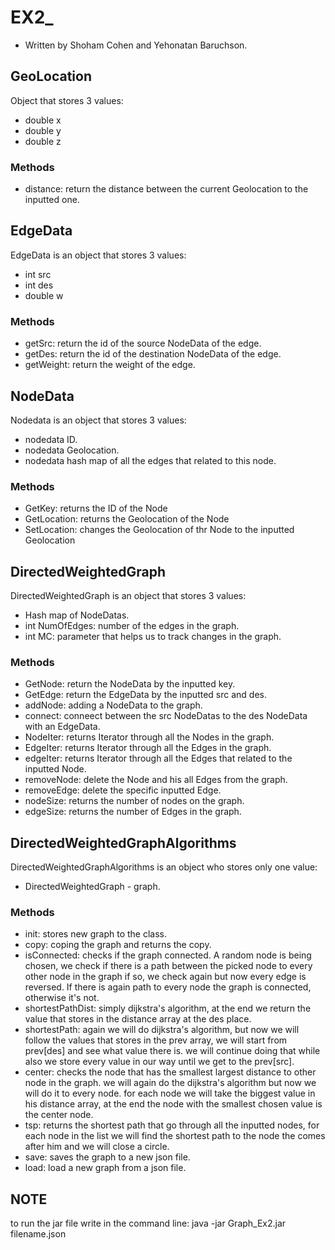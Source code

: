 # EX2_

* Written by Shoham Cohen and Yehonatan Baruchson.
## GeoLocation
Object that stores 3 values:
* double x
* double y
* double z
### Methods
* distance: return the distance between the current Geolocation to the inputted one.
## EdgeData
EdgeData is an object that stores 3 values:
* int src
* int des
* double w

### Methods
* getSrc: return the id of the source NodeData of the edge.
* getDes: return the id of the destination NodeData of the edge.
* getWeight: return the weight of the edge.

## NodeData

Nodedata is an object that stores 3 values:
* nodedata ID.
* nodedata Geolocation.
* nodedata hash map of all the edges that related to this node.

### Methods
* GetKey: returns the ID of the Node
* GetLocation: returns the Geolocation of the Node
* SetLocation: changes the Geolocation of thr Node to the inputted Geolocation

## DirectedWeightedGraph

DirectedWeightedGraph is an object that stores 3 values:
* Hash map of NodeDatas.
* int NumOfEdges: number of the edges in the graph.
* int MC: parameter that helps us to track changes in the graph.

### Methods
* GetNode: return the NodeData by the inputted key.
* GetEdge: return the EdgeData by the inputted src and des.
* addNode: adding a NodeData to the graph.
* connect: conneect between the src NodeDatas to the des NodeData with an EdgeData.
* NodeIter: returns Iterator through all the Nodes in the graph.
* EdgeIter: returns Iterator through all the Edges in the graph.
* edgeIter: returns Iterator through all the Edges that related to the inputted Node.
* removeNode: delete the Node and his all Edges from the graph.
* removeEdge: delete the specific inputted Edge.
* nodeSize: returns the number of nodes on the graph.
* edgeSize: returns the number of Edges in the graph.

## DirectedWeightedGraphAlgorithms

DirectedWeightedGraphAlgorithms is an object who stores only one value:
* DirectedWeightedGraph - graph.

### Methods
* init: stores new graph to the class.
* copy: coping the graph and returns the copy.
* isConnected: checks if the graph connected. A random node is being chosen, 
we check if there is a path between the picked node to every other node in the graph
if so, we check again but now every edge is reversed. If there is again path to every node
the graph is connected, otherwise it's not.
* shortestPathDist: simply dijkstra's algorithm, at the end we return the value that stores in the distance array at the des place.
* shortestPath: again we will do dijkstra's algorithm, but now we will follow the values that stores in the prev array, we will start from prev[des] and see what value there is.
we will continue doing that while also we store every value in our way until we get to the prev[src].
* center: checks the node that has the smallest largest distance to other node in the graph.
we will again do the dijkstra's algorithm but now we will do it to every node. for each node we will take the biggest value in his distance array,
at the end the node with the smallest chosen value is the center node.
* tsp: returns the shortest path that go through all the inputted nodes, for each node in the list we will find the shortest path to the node the comes after him and we will close a circle.
* save: saves the graph to a new json file.
* load: load a new graph from a json file.

## NOTE

to run the jar file write in the command line: java -jar Graph_Ex2.jar filename.json

